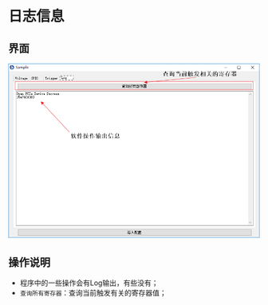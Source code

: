 # 日志信息

## 界面

![./images/Log_Analysis.png](./images/Log_Analysis.png)

## 操作说明

* 程序中的一些操作会有Log输出，有些没有；
* `查询所有寄存器`：查询当前触发有关的寄存器值；
